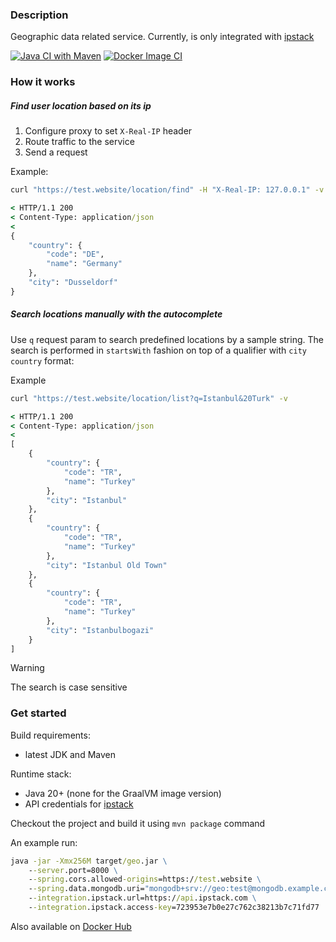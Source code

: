 ### Description

Geographic data related service. Currently, is only integrated with [ipstack](https://ipstack.com)

[![Java CI with Maven](https://github.com/WildDev/geo/actions/workflows/maven.yml/badge.svg)](https://github.com/WildDev/geo/actions/workflows/maven.yml) [![Docker Image CI](https://github.com/WildDev/geo/actions/workflows/docker-image.yml/badge.svg)](https://github.com/WildDev/geo/actions/workflows/docker-image.yml)

### How it works

##### Find user location based on its ip
1. Configure proxy to set `X-Real-IP` header
2. Route traffic to the service
3. Send a request

Example:
```cmd
curl "https://test.website/location/find" -H "X-Real-IP: 127.0.0.1" -v

< HTTP/1.1 200
< Content-Type: application/json
<
{
    "country": {
        "code": "DE",
        "name": "Germany"
    },
    "city": "Dusseldorf"
}
```

##### Search locations manually with the autocomplete

Use `q` request param to search predefined locations by a sample string. The search is performed in `startsWith` fashion on top of a qualifier with `city country` format:

Example
```cmd
curl "https://test.website/location/list?q=Istanbul&20Turk" -v

< HTTP/1.1 200 
< Content-Type: application/json
<
[
    {
        "country": {
            "code": "TR",
            "name": "Turkey"
        },
        "city": "Istanbul"
    },
    {
        "country": {
            "code": "TR",
            "name": "Turkey"
        },
        "city": "Istanbul Old Town"
    },
    {
        "country": {
            "code": "TR",
            "name": "Turkey"
        },
        "city": "Istanbulbogazi"
    }
]
```

> [!WARNING]
> The search is case sensitive

### Get started

Build requirements:
* latest JDK and Maven

Runtime stack:
* Java 20+ (none for the GraalVM image version)
* API credentials for [ipstack](https://ipstack.com)

Checkout the project and build it using `mvn package` command

An example run:

```cmd
java -jar -Xmx256M target/geo.jar \
    --server.port=8000 \
    --spring.cors.allowed-origins=https://test.website \
    --spring.data.mongodb.uri="mongodb+srv://geo:test@mongodb.example.com/geo?tls=true&authSource=admin&replicaSet=mongodb" \
    --integration.ipstack.url=https://api.ipstack.com \
    --integration.ipstack.access-key=723953e7b0e27c762c38213b7c71fd77
```

Also available on [Docker Hub](https://hub.docker.com/r/wilddev/geo)
